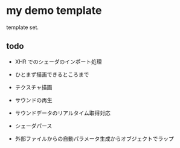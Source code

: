 # my demo template

template set.

## todo

* XHR でのシェーダのインポート処理
* ひとまず描画できるところまで
* テクスチャ描画
* サウンドの再生
* サウンドデータのリアルタイム取得対応

* シェーダパース
* 外部ファイルからの自動パラメータ生成からオブジェクトでラップ
